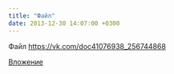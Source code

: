 ```yaml
---
title: "Файл"
date: 2013-12-30 14:07:00 +0300
---
```


Файл
https://vk.com/doc41076938_256744868

[Вложение](https://vk.com/doc41076938_256744868)
